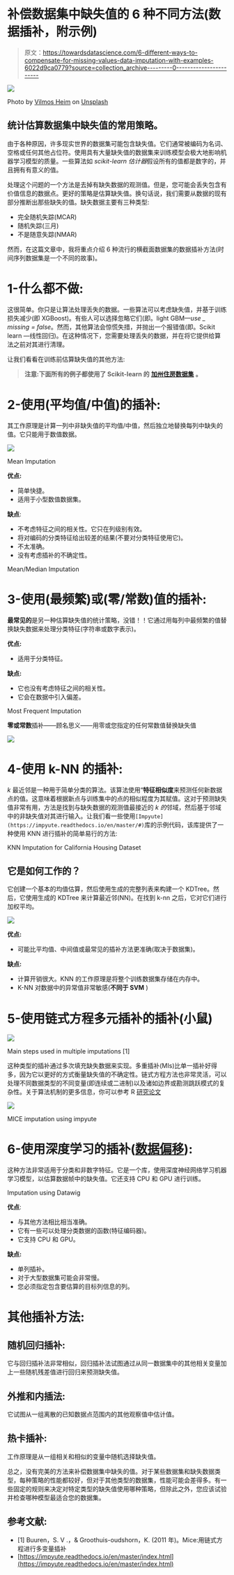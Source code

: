 # 补偿数据集中缺失值的 6 种不同方法(数据插补，附示例)

> 原文：<https://towardsdatascience.com/6-different-ways-to-compensate-for-missing-values-data-imputation-with-examples-6022d9ca0779?source=collection_archive---------0----------------------->

![](img/c7508e69677ed94f46960f329f59f5c2.png)

Photo by [Vilmos Heim](https://unsplash.com/@vilmosheim?utm_source=medium&utm_medium=referral) on [Unsplash](https://unsplash.com?utm_source=medium&utm_medium=referral)

## 统计估算数据集中缺失值的常用策略。

由于各种原因，许多现实世界的数据集可能包含缺失值。它们通常被编码为名词、空格或任何其他占位符。使用具有大量缺失值的数据集来训练模型会极大地影响机器学习模型的质量。一些算法如 *scikit-learn 估计器*假设所有的值都是数字的，并且拥有有意义的值。

处理这个问题的一个方法是去掉有缺失数据的观测值。但是，您可能会丢失包含有价值信息的数据点。更好的策略是估算缺失值。换句话说，我们需要从数据的现有部分推断出那些缺失的值。缺失数据主要有三种类型:

*   完全随机失踪(MCAR)
*   随机失踪(三月)
*   不是随意失踪(NMAR)

然而，在这篇文章中，我将重点介绍 6 种流行的横截面数据集的数据插补方法(时间序列数据集是一个不同的故事)。

# 1-什么都不做:

这很简单。你只是让算法处理丢失的数据。一些算法可以考虑缺失值，并基于训练损失减少(即 XGBoost)。有些人可以选择忽略它们(即。light GBM—*use _ missing = false*。然而，其他算法会惊慌失措，并抛出一个报错值(即。Scikit learn —线性回归)。在这种情况下，您需要处理丢失的数据，并在将它提供给算法之前对其进行清理。

让我们看看在训练前估算缺失值的其他方法:

> **注意:下面所有的例子都使用了 Scikit-learn 的** [**加州住房数据集**](https://scikit-learn.org/stable/modules/generated/sklearn.datasets.fetch_california_housing.html) **。**

# 2-使用(平均值/中值)的插补:

其工作原理是计算一列中非缺失值的平均值/中值，然后独立地替换每列中缺失的值。它只能用于数值数据。

![](img/d6b2ba8fee005e4be85ac3e66b9b6142.png)

Mean Imputation

**优点:**

*   简单快捷。
*   适用于小型数值数据集。

**缺点**:

*   不考虑特征之间的相关性。它只在列级别有效。
*   将对编码的分类特征给出较差的结果(不要对分类特征使用它)。
*   不太准确。
*   没有考虑插补的不确定性。

Mean/Median Imputation

# 3-使用(最频繁)或(零/常数)值的插补:

**最常见的**是另一种估算缺失值的统计策略，没错！！它通过用每列中最频繁的值替换缺失数据来处理分类特征(字符串或数字表示)。

**优点:**

*   适用于分类特征。

**缺点:**

*   它也没有考虑特征之间的相关性。
*   它会在数据中引入偏差。

Most Frequent Imputation

**零或常数**插补——顾名思义——用零或您指定的任何常数值替换缺失值

![](img/e7f08dc8b268a3bd7eeb178d0fe3bbcb.png)

# 4-使用 k-NN 的插补:

*k* 最近邻是一种用于简单分类的算法。该算法使用“**特征相似度**来预测任何新数据点的值。这意味着根据新点与训练集中的点的相似程度为其赋值。这对于预测缺失值非常有用，方法是找到与缺失数据的观测值最接近的 *k 的*邻域，然后基于邻域中的非缺失值对其进行输入。让我们看一些使用`[Impyute](https://impyute.readthedocs.io/en/master/#)`库的示例代码，该库提供了一种使用 KNN 进行插补的简单易行的方法:

KNN Imputation for California Housing Dataset

## 它是如何工作的？

它创建一个基本的均值估算，然后使用生成的完整列表来构建一个 KDTree。然后，它使用生成的 KDTree 来计算最近邻(NN)。在找到 k-nn 之后，它对它们进行加权平均。

![](img/8d6e3675c9164dff18bf25615763ccf3.png)

**优点:**

*   可能比平均值、中间值或最常见的插补方法更准确(取决于数据集)。

**缺点:**

*   计算开销很大。KNN 的工作原理是将整个训练数据集存储在内存中。
*   K-NN 对数据中的异常值非常敏感(**不同于 SVM** )

# 5-使用链式方程多元插补的插补(小鼠)

![](img/6c10685b90f288999c40a514f5b1b3ec.png)

Main steps used in multiple imputations [1]

这种类型的插补通过多次填充缺失数据来实现。多重插补(MIs)比单一插补好得多，因为它以更好的方式衡量缺失值的不确定性。链式方程方法也非常灵活，可以处理不同数据类型的不同变量(即连续或二进制)以及诸如边界或勘测跳跃模式的复杂性。关于算法机制的更多信息，你可以参考 R [研究论文](https://www.jstatsoft.org/article/view/v045i03/v45i03.pdf)

![](img/ecea09ddf751ee3ae400a58a1f6ae100.png)

MICE imputation using impyute

# 6-使用深度学习的插补([数据偏移](https://github.com/awslabs/datawig)):

这种方法非常适用于分类和非数字特征。它是一个库，使用深度神经网络学习机器学习模型，以估算数据帧中的缺失值。它还支持 CPU 和 GPU 进行训练。

Imputation using Datawig

**优点**:

*   与其他方法相比相当准确。
*   它有一些可以处理分类数据的函数(特征编码器)。
*   它支持 CPU 和 GPU。

**缺点:**

*   单列插补。
*   对于大型数据集可能会非常慢。
*   您必须指定包含要估算的目标列信息的列。

# 其他插补方法:

## 随机回归插补:

它与回归插补法非常相似，回归插补法试图通过从同一数据集中的其他相关变量加上一些随机残差值进行回归来预测缺失值。

## 外推和内插法:

它试图从一组离散的已知数据点范围内的其他观察值中估计值。

## 热卡插补:

工作原理是从一组相关和相似的变量中随机选择缺失值。

总之，没有完美的方法来补偿数据集中缺失的值。对于某些数据集和缺失数据类型，每种策略的性能都较好，但对于其他类型的数据集，性能可能会差得多。有一些固定的规则来决定对特定类型的缺失值使用哪种策略，但除此之外，您应该试验并检查哪种模型最适合您的数据集。

## **参考文献:**

*   [1] Buuren，S. V .，& Groothuis-oudshorn，K. (2011 年)。Mice:用链式方程进行多变量插补
*   [https://impyute.readthedocs.io/en/master/index.html](https://impyute.readthedocs.io/en/master/index.html)